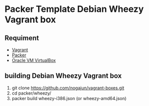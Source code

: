 Packer Template Debian Wheezy Vagrant box 
=========================================

Requiment
---------
- [Vagrant](http://www.vagrantup.com/ "Vagrant")
- [Packer](http://www.packer.io/ "Packer")
- [Oracle VM VirtualBox](https://www.virtualbox.org/ "Oracle VM VirtualBox")

building Debian Wheezy Vagrant box
----------------------------------
1. git clone https://github.com/nogajun/vagrant-boxes.git
2. cd packer/wheezy/
3. packer build wheezy-i386.json (or wheezy-amd64.json)

